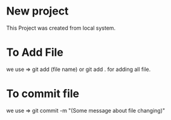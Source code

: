 # New project 

This Project was created from local system.

# To Add File
we use => git add (file name) or git add . for adding all file.

# To commit file
we use => git commit -m "(Some message about file changing)"



